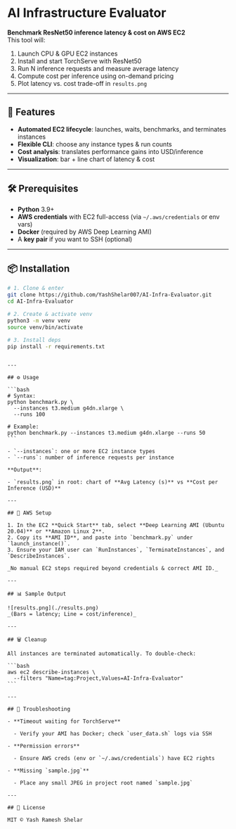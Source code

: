 # AI Infrastructure Evaluator

**Benchmark ResNet50 inference latency & cost on AWS EC2**  
This tool will:

1. Launch CPU & GPU EC2 instances
2. Install and start TorchServe with ResNet50
3. Run N inference requests and measure average latency
4. Compute cost per inference using on-demand pricing
5. Plot latency vs. cost trade-off in `results.png`

---

## 🚀 Features

- **Automated EC2 lifecycle**: launches, waits, benchmarks, and terminates instances
- **Flexible CLI**: choose any instance types & run counts
- **Cost analysis**: translates performance gains into USD/inference
- **Visualization**: bar + line chart of latency & cost

---

## 🛠 Prerequisites

- **Python** 3.9+
- **AWS credentials** with EC2 full-access (via `~/.aws/credentials` or env vars)
- **Docker** (required by AWS Deep Learning AMI)
- A **key pair** if you want to SSH (optional)

---

## 📦 Installation

```bash
# 1. Clone & enter
git clone https://github.com/YashShelar007/AI-Infra-Evaluator.git
cd AI-Infra-Evaluator

# 2. Create & activate venv
python3 -m venv venv
source venv/bin/activate

# 3. Install deps
pip install -r requirements.txt
```

````

---

## ⚙️ Usage

```bash
# Syntax:
python benchmark.py \
  --instances t3.medium g4dn.xlarge \
  --runs 100

# Example:
python benchmark.py --instances t3.medium g4dn.xlarge --runs 50
```

- `--instances`: one or more EC2 instance types
- `--runs`: number of inference requests per instance

**Output**:

- `results.png` in root: chart of **Avg Latency (s)** vs **Cost per Inference (USD)**

---

## 🔧 AWS Setup

1. In the EC2 **Quick Start** tab, select **Deep Learning AMI (Ubuntu 20.04)** or **Amazon Linux 2**.
2. Copy its **AMI ID**, and paste into `benchmark.py` under `launch_instance()`.
3. Ensure your IAM user can `RunInstances`, `TerminateInstances`, and `DescribeInstances`.

_No manual EC2 steps required beyond credentials & correct AMI ID._

---

## 📊 Sample Output

![results.png](./results.png)
_(Bars = latency; Line = cost/inference)_

---

## 🗑 Cleanup

All instances are terminated automatically. To double-check:

```bash
aws ec2 describe-instances \
  --filters "Name=tag:Project,Values=AI-Infra-Evaluator"
```

---

## 🐞 Troubleshooting

- **Timeout waiting for TorchServe**

  - Verify your AMI has Docker; check `user_data.sh` logs via SSH

- **Permission errors**

  - Ensure AWS creds (env or `~/.aws/credentials`) have EC2 rights

- **Missing `sample.jpg`**

  - Place any small JPEG in project root named `sample.jpg`

---

## 📝 License

MIT © Yash Ramesh Shelar
````
